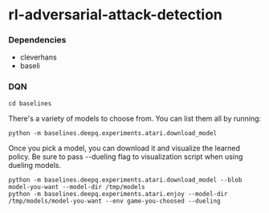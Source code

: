 # rl-adversarial-attack-detection

### Dependencies
- cleverhans
- baseli

### DQN
```
cd baselines
```

There's a variety of models to choose from. You can list them all by running:
```
python -m baselines.deepq.experiments.atari.download_model
```

Once you pick a model, you can download it and visualize the learned policy. Be sure to pass --dueling flag to visualization script when using dueling models.
```
python -m baselines.deepq.experiments.atari.download_model --blob model-you-want --model-dir /tmp/models
python -m baselines.deepq.experiments.atari.enjoy --model-dir /tmp/models/model-you-want --env game-you-choosed --dueling
```
